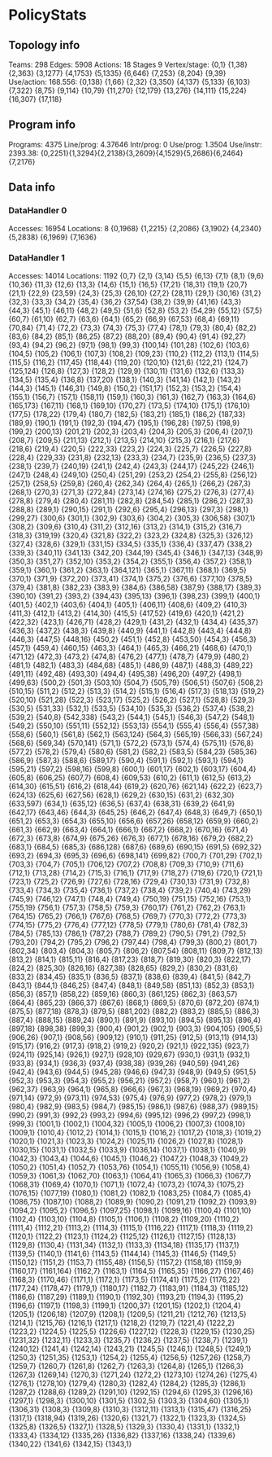 # PolicyStats
## Topology info
Teams:		298
Edges:		5908
Actions:	18
Stages		9
Vertex/stage:	{0,1} {1,38} {2,363} {3,1277} {4,1753} {5,1335} {6,646} {7,253} {8,204} {9,39} 
Use/action:	168.556: {0,138} {1,66} {2,32} {3,350} {4,137} {5,133} {6,103} {7,322} {8,75} {9,114} {10,79} {11,270} {12,179} {13,276} {14,111} {15,224} {16,307} {17,118} 

## Program info
Programs:	4375
Line/prog:	4.37646
Intr/prog:	0
Use/prog:	1.3504
Use/instr:	2393.38: {0,2251}{1,3294}{2,2138}{3,2609}{4,1529}{5,2686}{6,2464}{7,2176}

## Data info

### DataHandler 0
Accesses:	16954
Locations:	8
{0,1968} {1,2215} {2,2086} {3,1902} {4,2340} {5,2838} {6,1969} {7,1636} 

### DataHandler 1
Accesses:	14014
Locations:	1192
{0,7} {2,1} {3,14} {5,5} {6,13} {7,1} {8,1} {9,6} {10,36} {11,3} {12,6} {13,3} {14,6} {15,1} {16,5} {17,21} {18,31} {19,1} {20,7} {21,1} {22,9} {23,59} {24,3} {25,3} {26,10} {27,2} {28,11} {29,1} {30,16} {31,2} {32,3} {33,3} {34,2} {35,4} {36,2} {37,54} {38,2} {39,9} {41,16} {43,3} {44,3} {45,1} {46,11} {48,2} {49,5} {51,6} {52,8} {53,2} {54,29} {55,12} {57,5} {60,7} {61,10} {62,7} {63,6} {64,1} {65,2} {66,9} {67,53} {68,4} {69,11} {70,84} {71,4} {72,2} {73,3} {74,3} {75,3} {77,4} {78,1} {79,3} {80,4} {82,2} {83,6} {84,2} {85,1} {86,25} {87,2} {88,20} {89,4} {90,4} {91,4} {92,27} {93,4} {94,2} {96,2} {97,1} {98,1} {99,3} {100,14} {101,28} {102,6} {103,6} {104,5} {105,2} {106,1} {107,3} {108,2} {109,23} {110,2} {112,2} {113,1} {114,5} {115,5} {116,2} {117,45} {118,44} {119,20} {120,10} {121,6} {122,21} {124,7} {125,124} {126,8} {127,3} {128,2} {129,9} {130,11} {131,6} {132,6} {133,3} {134,5} {135,4} {136,8} {137,20} {138,1} {140,3} {141,14} {142,1} {143,2} {144,3} {145,1} {146,31} {149,8} {150,2} {151,17} {152,3} {153,2} {154,4} {155,1} {156,7} {157,1} {158,11} {159,1} {160,3} {161,3} {162,7} {163,3} {164,6} {165,173} {167,11} {168,1} {169,10} {170,27} {173,5} {174,10} {175,1} {176,10} {177,5} {178,22} {179,4} {180,7} {182,5} {183,21} {185,1} {186,2} {187,33} {189,9} {190,1} {191,1} {192,3} {194,47} {195,1} {196,28} {197,5} {198,9} {199,2} {200,13} {201,21} {202,3} {203,4} {204,3} {205,3} {206,4} {207,1} {208,7} {209,5} {211,13} {212,1} {213,5} {214,10} {215,3} {216,1} {217,6} {218,6} {219,4} {220,5} {222,33} {223,2} {224,3} {225,7} {226,5} {227,8} {228,4} {229,33} {231,8} {232,13} {233,3} {234,7} {235,9} {236,5} {237,3} {238,1} {239,7} {240,19} {241,1} {242,4} {243,3} {244,17} {245,22} {246,1} {247,1} {248,4} {249,10} {250,4} {251,29} {253,2} {254,2} {255,8} {256,12} {257,1} {258,5} {259,8} {260,4} {262,34} {264,4} {265,1} {266,2} {267,3} {268,1} {270,3} {271,3} {272,84} {273,14} {274,16} {275,2} {276,3} {277,4} {278,8} {279,4} {280,4} {281,11} {282,8} {284,54} {285,1} {286,2} {287,3} {288,8} {289,1} {290,15} {291,1} {292,6} {295,4} {296,13} {297,3} {298,1} {299,27} {300,6} {301,1} {302,9} {303,6} {304,2} {305,3} {306,58} {307,1} {308,2} {309,6} {310,4} {311,2} {312,16} {313,2} {314,1} {315,2} {316,7} {318,3} {319,19} {320,4} {321,8} {322,2} {323,2} {324,8} {325,3} {326,12} {327,4} {328,6} {329,1} {331,15} {334,5} {335,1} {336,4} {337,47} {338,2} {339,3} {340,11} {341,13} {342,20} {344,19} {345,4} {346,1} {347,13} {348,9} {350,3} {351,27} {352,10} {353,2} {354,2} {355,1} {356,4} {357,2} {358,1} {359,1} {360,1} {361,2} {363,1} {364,121} {365,1} {367,11} {368,1} {369,5} {370,1} {371,9} {372,20} {373,41} {374,1} {375,2} {376,6} {377,10} {378,5} {379,4} {381,8} {382,23} {383,9} {384,6} {386,58} {387,9} {388,17} {389,3} {390,10} {391,2} {393,2} {394,43} {395,13} {396,1} {398,23} {399,1} {400,1} {401,5} {402,1} {403,6} {404,1} {405,1} {406,11} {408,6} {409,2} {410,3} {411,3} {412,1} {413,2} {414,30} {415,5} {417,52} {419,6} {420,1} {421,2} {422,32} {423,1} {426,71} {428,2} {429,1} {431,2} {432,1} {434,4} {435,37} {436,3} {437,2} {438,3} {439,8} {440,9} {441,1} {442,8} {443,4} {444,8} {446,3} {447,5} {448,16} {450,2} {451,1} {452,8} {453,50} {454,3} {456,3} {457,1} {459,4} {460,15} {463,3} {464,1} {465,3} {466,21} {468,6} {470,1} {471,12} {472,3} {473,2} {474,8} {476,2} {477,1} {478,7} {479,9} {480,2} {481,1} {482,1} {483,3} {484,68} {485,1} {486,9} {487,1} {488,3} {489,22} {491,11} {492,48} {493,30} {494,4} {495,38} {496,20} {497,2} {498,1} {499,63} {500,2} {501,3} {503,10} {504,7} {505,79} {506,51} {507,6} {508,2} {510,15} {511,2} {512,2} {513,3} {514,2} {515,1} {516,4} {517,3} {518,13} {519,2} {520,10} {521,28} {522,3} {523,17} {525,2} {526,2} {527,1} {528,8} {529,3} {530,5} {531,33} {532,1} {533,5} {534,10} {535,3} {536,2} {537,4} {538,2} {539,2} {540,8} {542,338} {543,2} {544,1} {545,1} {546,3} {547,2} {548,1} {549,2} {550,10} {551,11} {552,12} {553,13} {554,1} {555,4} {556,4} {557,38} {558,6} {560,1} {561,8} {562,1} {563,124} {564,3} {565,19} {566,33} {567,24} {568,6} {569,34} {570,141} {571,1} {572,2} {573,1} {574,4} {575,11} {576,8} {577,2} {578,2} {579,4} {580,6} {581,2} {582,2} {583,5} {584,23} {585,36} {586,9} {587,3} {588,6} {589,17} {590,4} {591,1} {592,1} {593,1} {594,1} {595,21} {597,2} {598,16} {599,8} {600,1} {601,17} {602,1} {603,17} {604,4} {605,8} {606,25} {607,7} {608,4} {609,53} {610,2} {611,1} {612,5} {613,2} {614,30} {615,51} {616,2} {618,44} {619,2} {620,76} {621,14} {622,2} {623,7} {624,13} {625,6} {627,56} {628,1} {629,2} {630,15} {631,2} {632,30} {633,597} {634,1} {635,12} {636,5} {637,4} {638,31} {639,2} {641,9} {642,17} {643,46} {644,3} {645,25} {646,2} {647,4} {648,3} {649,7} {650,1} {651,2} {653,3} {654,3} {655,10} {656,6} {657,26} {658,12} {659,9} {660,2} {661,3} {662,9} {663,4} {664,1} {666,1} {667,2} {668,2} {670,16} {671,4} {672,3} {673,8} {674,9} {675,26} {676,3} {677,1} {678,16} {679,2} {682,2} {683,1} {684,5} {685,3} {686,128} {687,6} {689,6} {690,15} {691,5} {692,32} {693,2} {694,3} {695,3} {696,6} {698,141} {699,82} {700,7} {701,29} {702,1} {703,3} {704,7} {705,1} {706,12} {707,2} {708,8} {709,3} {710,9} {711,6} {712,1} {713,28} {714,2} {715,3} {716,1} {717,9} {718,27} {719,6} {720,1} {721,1} {723,1} {725,2} {726,9} {727,6} {728,16} {729,4} {730,13} {731,9} {732,8} {733,4} {734,3} {735,4} {736,1} {737,2} {738,4} {739,2} {740,4} {743,29} {745,9} {746,12} {747,1} {748,4} {749,4} {750,19} {751,15} {752,16} {753,1} {755,19} {756,1} {757,3} {758,5} {759,3} {760,17} {761,2} {762,2} {763,1} {764,15} {765,2} {766,1} {767,6} {768,5} {769,7} {770,3} {772,2} {773,3} {774,15} {775,2} {776,4} {777,12} {778,5} {779,1} {780,6} {781,4} {782,3} {784,5} {785,13} {786,1} {787,2} {788,7} {789,2} {790,5} {791,2} {792,5} {793,20} {794,2} {795,2} {796,2} {797,44} {798,4} {799,3} {800,2} {801,7} {802,34} {803,4} {804,3} {805,7} {806,2} {807,54} {808,11} {809,7} {812,13} {813,2} {814,1} {815,11} {816,4} {817,23} {818,7} {819,30} {820,3} {822,17} {824,2} {825,30} {826,16} {827,38} {828,65} {829,2} {830,2} {831,6} {833,2} {834,45} {835,1} {836,5} {837,1} {838,6} {839,4} {841,5} {842,7} {843,1} {844,1} {846,25} {847,4} {848,1} {849,58} {851,13} {852,3} {853,1} {856,3} {857,1} {858,22} {859,16} {860,3} {861,125} {862,3} {863,57} {864,4} {865,23} {866,37} {867,6} {868,1} {869,5} {870,6} {872,20} {874,1} {875,5} {877,18} {878,3} {879,5} {881,202} {882,2} {883,2} {885,5} {886,3} {887,4} {888,15} {889,24} {890,1} {891,9} {893,10} {894,5} {895,13} {896,4} {897,18} {898,38} {899,3} {900,4} {901,2} {902,1} {903,3} {904,105} {905,5} {906,26} {907,1} {908,56} {909,12} {910,1} {911,25} {912,5} {913,11} {914,13} {915,17} {916,2} {917,3} {918,2} {919,2} {920,2} {921,1} {922,135} {923,7} {924,11} {925,14} {926,1} {927,1} {928,10} {929,67} {930,1} {931,1} {932,1} {933,8} {934,1} {936,3} {937,4} {938,38} {939,26} {940,59} {941,26} {942,4} {943,6} {944,5} {945,28} {946,6} {947,3} {948,9} {949,5} {951,5} {952,3} {953,3} {954,3} {955,2} {956,21} {957,2} {958,7} {960,1} {961,2} {962,37} {963,9} {964,1} {965,8} {966,6} {967,3} {968,19} {969,2} {970,4} {971,14} {972,9} {973,11} {974,53} {975,4} {976,9} {977,2} {978,2} {979,1} {980,4} {982,9} {983,5} {984,7} {985,15} {986,1} {987,6} {988,37} {989,15} {990,2} {991,3} {992,2} {993,2} {994,6} {995,12} {996,2} {997,2} {998,1} {999,3} {1001,1} {1002,1} {1004,32} {1005,1} {1006,2} {1007,3} {1008,10} {1009,1} {1010,4} {1012,2} {1014,1} {1015,1} {1016,2} {1017,2} {1018,3} {1019,2} {1020,1} {1021,3} {1023,3} {1024,2} {1025,11} {1026,2} {1027,8} {1028,1} {1030,15} {1031,1} {1032,5} {1033,9} {1036,14} {1037,1} {1038,1} {1040,9} {1042,3} {1043,4} {1044,6} {1045,1} {1046,2} {1047,2} {1048,3} {1049,2} {1050,2} {1051,4} {1052,7} {1053,76} {1054,1} {1055,11} {1056,9} {1058,4} {1059,3} {1061,3} {1062,70} {1063,1} {1064,41} {1065,3} {1066,3} {1067,7} {1068,31} {1069,4} {1070,1} {1071,1} {1072,4} {1073,2} {1074,3} {1075,2} {1076,15} {1077,19} {1080,1} {1081,2} {1082,1} {1083,25} {1084,7} {1085,4} {1086,75} {1087,10} {1088,2} {1089,9} {1090,2} {1091,21} {1092,2} {1093,9} {1094,2} {1095,2} {1096,5} {1097,25} {1098,1} {1099,16} {1100,4} {1101,10} {1102,4} {1103,10} {1104,8} {1105,1} {1106,1} {1108,2} {1109,20} {1110,2} {1111,4} {1112,21} {1113,2} {1114,3} {1115,1} {1116,22} {1117,1} {1118,3} {1119,2} {1120,1} {1122,2} {1123,1} {1124,2} {1125,12} {1126,1} {1127,15} {1128,13} {1129,8} {1130,4} {1131,34} {1132,1} {1133,3} {1134,18} {1135,17} {1137,1} {1139,5} {1140,1} {1141,6} {1143,5} {1144,14} {1145,3} {1146,5} {1149,5} {1150,12} {1151,2} {1153,7} {1155,48} {1156,5} {1157,2} {1158,18} {1159,9} {1160,17} {1161,164} {1162,7} {1163,1} {1164,5} {1165,35} {1166,27} {1167,46} {1168,3} {1170,46} {1171,1} {1172,1} {1173,5} {1174,41} {1175,2} {1176,22} {1177,24} {1178,47} {1179,1} {1180,17} {1182,7} {1183,91} {1184,3} {1185,12} {1186,6} {1187,29} {1189,1} {1190,1} {1192,30} {1193,21} {1194,3} {1195,2} {1196,6} {1197,1} {1198,3} {1199,1} {1200,37} {1201,15} {1202,1} {1204,4} {1205,1} {1206,18} {1207,9} {1208,1} {1209,5} {1211,21} {1212,76} {1213,5} {1214,1} {1215,76} {1216,1} {1217,1} {1218,2} {1219,7} {1221,4} {1222,2} {1223,2} {1224,5} {1225,5} {1226,6} {1227,12} {1228,3} {1229,15} {1230,25} {1231,32} {1232,11} {1233,3} {1235,7} {1236,2} {1237,5} {1238,7} {1239,1} {1240,12} {1241,4} {1242,14} {1243,21} {1245,5} {1246,1} {1248,5} {1249,1} {1250,3} {1251,35} {1253,1} {1254,2} {1255,4} {1256,5} {1257,26} {1258,7} {1259,7} {1260,7} {1261,8} {1262,7} {1263,3} {1264,8} {1265,1} {1266,3} {1267,3} {1269,14} {1270,3} {1271,24} {1272,2} {1273,10} {1274,26} {1275,4} {1276,1} {1278,10} {1279,4} {1280,3} {1282,4} {1284,2} {1285,3} {1286,1} {1287,2} {1288,6} {1289,2} {1291,10} {1292,15} {1294,6} {1295,3} {1296,16} {1297,1} {1298,3} {1300,10} {1301,5} {1302,5} {1303,3} {1304,60} {1305,1} {1306,31} {1308,3} {1309,8} {1310,3} {1312,11} {1313,1} {1315,47} {1316,25} {1317,1} {1318,94} {1319,26} {1320,6} {1321,7} {1322,1} {1323,3} {1324,5} {1325,8} {1326,5} {1327,1} {1328,5} {1329,3} {1330,4} {1331,1} {1332,1} {1333,4} {1334,12} {1335,26} {1336,82} {1337,16} {1338,24} {1339,6} {1340,22} {1341,6} {1342,15} {1343,1} 